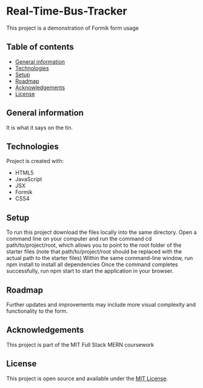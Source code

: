 # Real-Time-Bus-Tracker
This project is a demonstration of Formik form usage

## Table of contents
* [General information](#general-information)
* [Technologies](#technologies)
* [Setup](#setup)
* [Roadmap](#roadmap)
* [Acknowledgements](#acknowledgements)
* [License](#license)

## General information
It is what it says on the tin.
	
## Technologies
Project is created with:
* HTML5
* JavaScript
* JSX
* Formik
* CSS4
	
## Setup
To run this project download the files locally into the same directory. Open a command line on your computer and run the command cd path/to/project/root, which allows you to point to the root folder of the starter files (note that path/to/project/root should be replaced with the actual path to the starter files)
Within the same command-line window, run npm install to install all dependencies
Once the command completes successfully, run npm start to start the application in your browser.

## Roadmap
Further updates and improvements may include more visual complexity and functionality to the form.

## Acknowledgements
This project is part of the MIT Full Stack MERN coursework

## License
This project is open source and available under the [MIT License](LICENSE).
